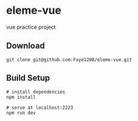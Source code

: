 # eleme-vue

   vue practice project

## Download

    git clone git@github.com:Faye1208/eleme-vue.git

## Build Setup
    # install dependencies
    npm install
    
    # serve at localhost:2223
    npm run dev
    
